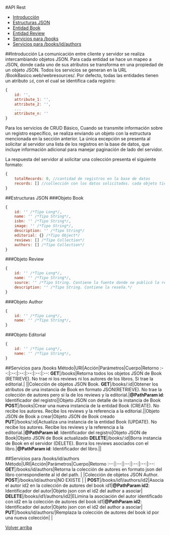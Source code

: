 #API Rest
-  [Introducción](#introducción)
-  [Estructuras JSON](#estructuras-JSON)
  - [Entidad Book](#entidad-book)
  - [Entidad Review](#entidad-review)
-  [Servicios para /books](#servicios-para-/books)
-  [Servicios para /books/id/authors](#servicios-para-/books/id/authors)

##Introducción
La comunicación entre cliente y servidor se realiza intercambiando objetos JSON. Para cada entidad se hace un mapeo a JSON, donde cada uno de sus atributos se transforma en una propiedad de un objeto JSON. Todos los servicios se generan en la URL /BookBasico.web/webresources/. Por defecto, todas las entidades tienen un atributo `id`, con el cual se identifica cada registro:

```javascript
{
    id: '',
    attribute_1: '',
    attribute_2: '',
    ...
    attribute_n: ''
}
```

Para los servicios de CRUD Básico, Cuando se transmite información sobre un registro específico, se realiza enviando un objeto con la estructura mencionada en la sección anterior.
La única excepción se presenta al solicitar al servidor una lista de los registros en la base de datos, que incluye información adicional para manejar paginación de lado del servidor.

La respuesta del servidor al solicitar una colección presenta el siguiente formato:

```javascript
{
    totalRecords: 0, //cantidad de registros en la base de datos
    records: [] //collección con los datos solicitados. cada objeto tiene la estructura de la entidad.
}
```


##Estructuras JSON
###Objeto Book
```javascript
{
    id: '' /*Tipo Long*/,
    name: '' /*Tipo String*/,
    isbn: '' /*Tipo String*/,
    image: '' /*Tipo String*/,
    description: '' /*Tipo String*/
    editorial: {} /*Tipo Object*/
    reviews: [] /*Tipo Collection*/
    authors: [] /*Tipo Collection*/
}
```
###Objeto Review
```javascript
{
    id: '' /*Tipo Long*/,
    name: '' /*Tipo String*/,
    source: '' /*Tipo String. Contiene la fuente donde se publicó la reseña del libro.*/,
    description: '' /*Tipo String. Contiene la reseña.*/
}
```
###Objeto Author
```javascript
{
    id: '' /*Tipo Long*/,
    name: '' /*Tipo String*/,
}
```
###Objeto Editorial
```javascript
{
    id: '' /*Tipo Long*/,
    name: '' /*Tipo String*/,
}
```

##Servicios para /books
Método|URI|Acción|Parámetros|Cuerpo|Retorno
:--:|:--:|:--:|:--:|:--:|:--:
**GET**|/books|Retorna todos los objetos JSON de Book (RETRIEVE). No trae ni los reviews ni los autores de los libros. Si trae la editorial.| ||Colección de objetos JSON Book.
**GET**|/books/:id|Obtener los atributos de una instancia de Book en formato JSON(RETRIEVE). No trae la colección de autores pero si la de los reviews y la editorial.|**@PathParam id**: Identificador del registro||Objeto JSON con detalle de la instancia de Book
**POST**|/books|Crear una nueva instancia de la entidad Book (CREATE). No recibe los autores. Recibe los reviews y la referencia a la editorial.||Objeto JSON de Book a crear|Objeto JSON de Book creado
**PUT**|/books/:id|Actualiza una instancia de la entidad Book (UPDATE). No recibe los autores. Recibe los reviews y la referencia a la editorial.|**@PathParam id**: Identificador del registro|Objeto JSON de Book|Objeto JSON de Book actualizado
**DELETE**|/books/:id|Borra instancia de Book en el servidor (DELETE). Borra los reviews asociados con el libro.|<strong>@PathParam id</strong>: Identificador del libro.||


##Servicios para /books/id/authors
Método|URI|Acción|Parámetros|Cuerpo|Retorno
:--:|:--:|:--:|:--:|:--:|:--:
**GET**|/books/id/authors|Retorna la colección de autores en formato json del libro correspondiente al id del path. | |Colección de objetos JSON Author.
**POST**|/books/id/authors|NO EXISTE | |
**POST**|/books/id1/authors/id2|Asocia el autor id2 en la colección de autores del book id1|**@PathParam id2**: Identificador del autor|Objeto json con el id2 del author a asociar|
**DELETE**|/books/id1/authors/id2|ELimina la asociación del autor identificado con id2 en la colección de autores del book id1|**@PathParam id2**: Identificador del autor|Objeto json con el id2 del author a asociar|
**PUT**|/books/id/authors/|Remplaza la colección de autores del book id por una nueva colección| |


[Volver arriba](#tabla-de-contenidos)

